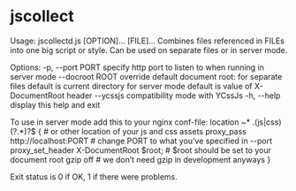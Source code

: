 jscollect
=========
Usage: jscollectd.js [OPTION]... [FILE]...
Combines files referenced in FILEs into one big script or style.
Can be used on separate files or in server mode.

Options:
  -p, --port PORT  specify http port to listen to when running in server mode
  --docroot ROOT   override default document root:
                     for separate files default is current directory
                     for server mode default is value of X-DocumentRoot header
  --ycssjs         compatibility mode with YCssJs
  -h, --help       display this help and exit

To use in server mode add this to your nginx conf-file:
location ~* \.(js|css)(\?.*)?$ {           # or other location of your js and css assets
    proxy_pass http://localhost:PORT       # change PORT to what you’ve specified in --port
    proxy_set_header X-DocumentRoot $root; # $root should be set to your document root
    gzip off                               # we don’t need gzip in development anyways
}

Exit status is 0 if OK, 1 if there were problems.

